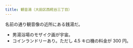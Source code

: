 ```yaml
---
title: 観音湯（大田区西糀谷三丁目）
---
```


名前の通り観音像の近所にある銭湯だ。

* 男湯浴場のモザイク画が宇宙。
* コインランドリーあり。ただし 4.5 キロ機の料金が 300 円。
